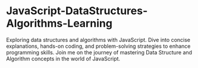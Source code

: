 # JavaScript-DataStructures-Algorithms-Learning

Exploring data structures and algorithms with JavaScript. Dive into concise explanations, hands-on coding, and problem-solving strategies to enhance programming skills. Join me on the journey of mastering Data Structure and Algorithm concepts in the world of JavaScript.
